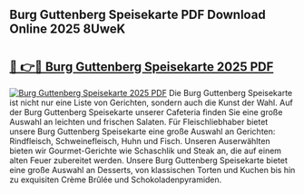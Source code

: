 ## Burg Guttenberg Speisekarte PDF Download Online 2025 8UweK

# <h2><a href="http://gccm47.nevu.top/?p=Burg+Guttenberg+Speisekarte">🔗 👉🔴 Burg Guttenberg Speisekarte 2025 PDF</a></h2>

[![Burg Guttenberg Speisekarte 2025 PDF](https://i.imgur.com/dBaPXMq.png)](http://gccm47.nevu.top/?p=Burg+Guttenberg+Speisekarte)
Die Burg Guttenberg Speisekarte ist nicht nur eine Liste von Gerichten, sondern auch die Kunst der Wahl. Auf der Burg Guttenberg Speisekarte unserer Cafeteria finden Sie eine große Auswahl an leichten und frischen Salaten. Für Fleischliebhaber bietet unsere Burg Guttenberg Speisekarte eine große Auswahl an Gerichten: Rindfleisch, Schweinefleisch, Huhn und Fisch. Unseren Auserwählten bieten wir Gourmet-Gerichte wie Schaschlik und Steak an, die auf einem alten Feuer zubereitet werden. Unsere Burg Guttenberg Speisekarte bietet eine große Auswahl an Desserts, von klassischen Torten und Kuchen bis hin zu exquisiten Crème Brûlée und Schokoladenpyramiden.
